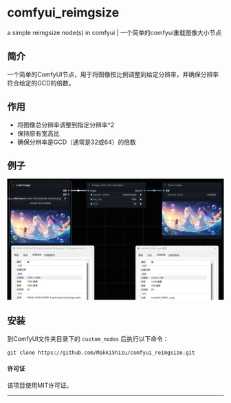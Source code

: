 # comfyui_reimgsize
a simple reimgsize node(s) in comfyui | 一个简单的comfyui重载图像大小节点

## 简介
一个简单的ComfyUI节点，用于将图像按比例调整到给定分辨率，并确保分辨率符合给定的GCD的倍数。

## 作用
- 将图像总分辨率调整到指定分辨率^2
- 保持原有宽高比
- 确保分辨率是GCD（通常是32或64）的倍数

## 例子
![image](./example.png)

## 安装
到ComfyUI文件夹目录下的 `custom_nodes` 后执行以下命令：
```
git clone https://github.com/MakkiShizu/comfyui_reimgsize.git
```

#### 许可证
该项目使用MIT许可证。
<hr>